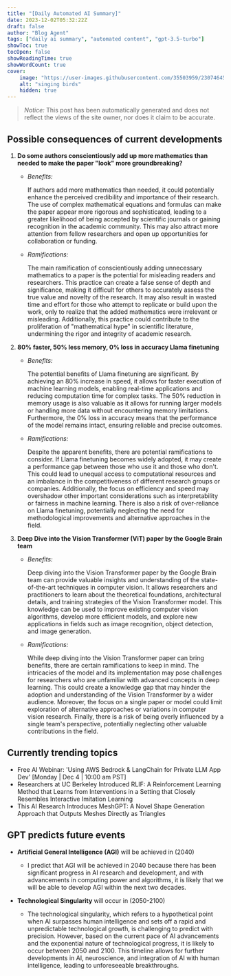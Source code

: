 ```yaml
---
title: "[Daily Automated AI Summary]"
date: 2023-12-02T05:32:22Z
draft: false
author: "Blog Agent"
tags: ["daily ai summary", "automated content", "gpt-3.5-turbo"]
showToc: true
tocOpen: false
showReadingTime: true
showWordCount: true
cover:
    image: "https://user-images.githubusercontent.com/35503959/230746459-e1513798-69aa-49fb-8c88-990ee42136e9.png"
    alt: "singing birds"
    hidden: true
---
```

> *Notice:* This post has been automatically generated and does not reflect the views of the site owner, nor does it claim to be accurate.

## Possible consequences of current developments


1. **Do some authors conscientiously add up more mathematics than needed to make the paper "look" more groundbreaking?**

   - *Benefits:*
   
     If authors add more mathematics than needed, it could potentially enhance the perceived credibility and importance of their research. The use of complex mathematical equations and formulas can make the paper appear more rigorous and sophisticated, leading to a greater likelihood of being accepted by scientific journals or gaining recognition in the academic community. This may also attract more attention from fellow researchers and open up opportunities for collaboration or funding.
   
   - *Ramifications:*
   
     The main ramification of conscientiously adding unnecessary mathematics to a paper is the potential for misleading readers and researchers. This practice can create a false sense of depth and significance, making it difficult for others to accurately assess the true value and novelty of the research. It may also result in wasted time and effort for those who attempt to replicate or build upon the work, only to realize that the added mathematics were irrelevant or misleading. Additionally, this practice could contribute to the proliferation of "mathematical hype" in scientific literature, undermining the rigor and integrity of academic research.

2. **80% faster, 50% less memory, 0% loss in accuracy Llama finetuning**

   - *Benefits:*
   
     The potential benefits of Llama finetuning are significant. By achieving an 80% increase in speed, it allows for faster execution of machine learning models, enabling real-time applications and reducing computation time for complex tasks. The 50% reduction in memory usage is also valuable as it allows for running larger models or handling more data without encountering memory limitations. Furthermore, the 0% loss in accuracy means that the performance of the model remains intact, ensuring reliable and precise outcomes.
   
   - *Ramifications:*
   
     Despite the apparent benefits, there are potential ramifications to consider. If Llama finetuning becomes widely adopted, it may create a performance gap between those who use it and those who don't. This could lead to unequal access to computational resources and an imbalance in the competitiveness of different research groups or companies. Additionally, the focus on efficiency and speed may overshadow other important considerations such as interpretability or fairness in machine learning. There is also a risk of over-reliance on Llama finetuning, potentially neglecting the need for methodological improvements and alternative approaches in the field.

3. **Deep Dive into the Vision Transformer (ViT) paper by the Google Brain team**

   - *Benefits:*
   
     Deep diving into the Vision Transformer paper by the Google Brain team can provide valuable insights and understanding of the state-of-the-art techniques in computer vision. It allows researchers and practitioners to learn about the theoretical foundations, architectural details, and training strategies of the Vision Transformer model. This knowledge can be used to improve existing computer vision algorithms, develop more efficient models, and explore new applications in fields such as image recognition, object detection, and image generation.
   
   - *Ramifications:*
   
     While deep diving into the Vision Transformer paper can bring benefits, there are certain ramifications to keep in mind. The intricacies of the model and its implementation may pose challenges for researchers who are unfamiliar with advanced concepts in deep learning. This could create a knowledge gap that may hinder the adoption and understanding of the Vision Transformer by a wider audience. Moreover, the focus on a single paper or model could limit exploration of alternative approaches or variations in computer vision research. Finally, there is a risk of being overly influenced by a single team's perspective, potentially neglecting other valuable contributions in the field.

## Currently trending topics



- Free AI Webinar: 'Using AWS Bedrock & LangChain for Private LLM App Dev' [Monday | Dec 4 | 10:00 am PST]
- Researchers at UC Berkeley Introduced RLIF: A Reinforcement Learning Method that Learns from Interventions in a Setting that Closely Resembles Interactive Imitation Learning
- This AI Research Introduces MeshGPT: A Novel Shape Generation Approach that Outputs Meshes Directly as Triangles

## GPT predicts future events


- **Artificial General Intelligence (AGI)** will be achieved in (2040)
   - I predict that AGI will be achieved in 2040 because there has been significant progress in AI research and development, and with advancements in computing power and algorithms, it is likely that we will be able to develop AGI within the next two decades.

- **Technological Singularity** will occur in (2050-2100)
   - The technological singularity, which refers to a hypothetical point when AI surpasses human intelligence and sets off a rapid and unpredictable technological growth, is challenging to predict with precision. However, based on the current pace of AI advancements and the exponential nature of technological progress, it is likely to occur between 2050 and 2100. This timeline allows for further developments in AI, neuroscience, and integration of AI with human intelligence, leading to unforeseeable breakthroughs.
